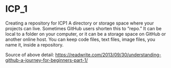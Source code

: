 # ICP_1
Creating a repository for ICP1
 A directory or storage space where your projects can live. Sometimes GitHub users shorten this to “repo.” It can be local to a folder on your computer, or it can be a storage space on GitHub or another online host. You can keep code files, text files, image files, you name it, inside a repository.

Source of above detail: https://readwrite.com/2013/09/30/understanding-github-a-journey-for-beginners-part-1/